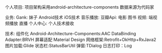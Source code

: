 个人项目:
    项目架构采用android-architecture-components
    数据来源为代码家

业务:
    Gank:
        妹子
        Android技术
        iOS技术
    音乐播放:
    豆瓣Api:
        电影
        图书
    视频:
        端视频播放
        直播
    个人中心:
        个人技术接收

技术:
    组件化
    Android-Architecture-Components:AAC
    DataBinding
    Adapter:BRVH
    屏幕适配
    Material Design
    网络框架:Retrofit+OkHttp+RxJava2
    图片加载:Glide
    状态栏:StatusBarUtil
    弹窗:TDialog
    日志打印：Log



